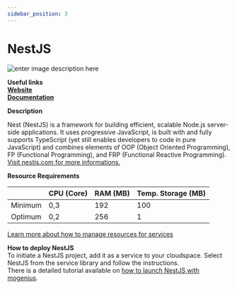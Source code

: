 ```yaml
---
sidebar_position: 3
---
```


# NestJS

![enter image description here](https://api.mogenius.com/file/id/6001fd0a-c626-4e64-9c19-e167b86b3a30)

**Useful links**  
**[Website](https://nestjs.com)**  
**[Documentation](https://docs.nestjs.com)**  

**Description**

Nest (NestJS) is a framework for building efficient, scalable Node.js server-side applications. It uses progressive JavaScript, is built with and fully supports TypeScript (yet still enables developers to code in pure JavaScript) and combines elements of OOP (Object Oriented Programming), FP (Functional Programming), and FRP (Functional Reactive Programming). [Visit nestjs.com for more informations.](#)

**Resource Requirements**

||CPU (Core)|RAM (MB)  |Temp. Storage (MB)|
|--|--|--|--|
| Minimum | 0,3 |192| 100
| Optimum | 0,2 |256| 1

[Learn more about how to manage resources for services](./../cloud-management/resource-management.md)

**How to deploy NestJS**  
To initiate a NestJS project, add it as a service to your cloudspace. Select NestJS from the service library and follow the instructions.  
There is a detailed tutorial available on [how to launch NestJS with mogenius](./../tutorials/how%20to%20deploy%20nestjs.md).
